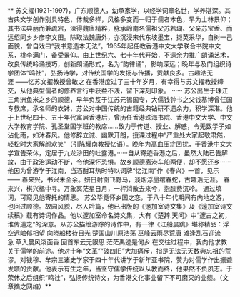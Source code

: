 **    苏文擢(1921-1997)，广东顺德人，幼承家学，以经学词章名世，学养湛深。其古典文学创作别具特色，体裁多样，风格多变而一归于儒者本色，早为士林景仰；其书法典丽而兼疏宕，深得魏唐精粹，脉承岭南名儒祖父苏若瑚、父亲苏宝盉、而远绍同乡乡彦李文田。除取法魏唐外，亦沉浸宋代东坡墨宝，撷英采华，自树一己面貌，曾自戏曰“我书意造本无法”。1965年起任教香港中文大学联合书院中文系，桃李满门，备受景仰。由上世纪六、七十年代开始，不遗余力推广朗诵艺术，改良传统吟诵技巧，创新朗诵形式，名为“韵律诵”，影响深远；晚年与及门组织诗学团体“鸣社”，弘扬诗学，对传统国学的发扬与传播，贡献良多。古趣浩无涯 ——忆苏文擢教授曾敏之 在香港度过了三十年岁月，有幸得与苏文擢教授缔交，从他典型儒者的修养言行中获益不浅，留下深刻印象。 ······ 苏公出生于珠江三角洲鱼米之乡的顺德，早年负笈于江苏元锡国专，大儒钱钟书之父钱基博曾任国专教席，承名师的衣钵，苏公对中国传统的古籍经典钻研不遗余力，积学深湛。他于上世纪四十、五十年代寓居香港后，曾历任香港珠海书院、香港中文大学、中文大学教育学院、孔圣堂国学班的教席……致力于传道、授业、解惑，令无数学子如沾化雨，如沐春风。他修辞立诚、幽默开朗，授课过程中“严重处大家起敬肃然，轻松时大家解颜欢笑”（引陈耀南教授忆语）。晚年为高血压症困扰，于香港中文大学宣告荣休，定居于九龙沙田的吐露港。······自从寄迹香港之后，虽然大陆已告解放，由于政治运动不断，令他深怀恐惧。故乡顺德离港车船两便，却不愿还乡······他因为曾游学于江南，当酒酣耳热时特以词牌“忆江南”作《春兴》一首，见示—— 春来兴，书兴未全余。妍日射窗飞野马，淡烟浮墨绾春蛇，古趣浩无涯。 春来兴，棋兴橘中寻。万象冥茫星日月，一枰消散去来兮，抱膝费沉呤。 通过填词，可窥见他寄托的情思。 苏公毕竟怀乡国之恋，于八十年代期间有内地之游，也回过顺德。故园风貌，尽入吟篇，他已出版的《邃加室诗文集》及《邃加室诗文续稿》载有诗词作品。他以邃加室命名诗文集，大有《楚辞.天问》中“邃古之初，谁传道之”的深意。从苏公描绘游踪的诗作中，有一律《江船晨跳》堪称精品：浮空远岫郁相望 向晓船楼待日光 楚国山川原浩荡 巫峰云雨尽荒唐 滩逢乱石迎流急 草入晨风泼面香 回首东云无限思 茫茫禹迹是何乡 在交往过程中，我向他求教关于儒学的前途。他对十年“文革”“破四旧”大加痛斥，指是无法无天数典忘祖的荒谬。对钱穆、牟宗三诸史学家于四十年代讲学于新年亚书院，赞为对儒学作出振聋发聩的贡献。他表示有生之年，当坚守儒学传统以从教而终，他果然不负夙志。于荣休之后组织“鸣社”，弘扬传统诗文，为香港文化事业留下不可磨灭的业绩。（文章摘之网络）**